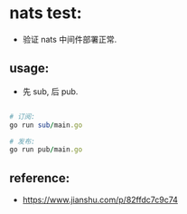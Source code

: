 # nats test:

- 验证 nats 中间件部署正常.

## usage:

- 先 sub, 后 pub.

```ruby 

# 订阅:
go run sub/main.go

# 发布:
go run pub/main.go

```

## reference:

- https://www.jianshu.com/p/82ffdc7c9c74
